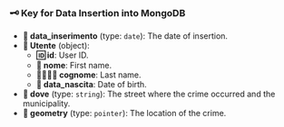 ### 🗝️ Key for Data Insertion into MongoDB

- **📅 data_inserimento** (type: `date`): The date of insertion.
- **👤 Utente** (object):
    - **🆔 id**: User ID.
    - **🧑 nome**: First name.
    - **👨‍👩‍👧‍👦 cognome**: Last name.
    - **🎂 data_nascita**: Date of birth.
- **📍 dove** (type: `string`): The street where the crime occurred and the municipality.
- **📌 geometry** (type: `pointer`): The location of the crime.
